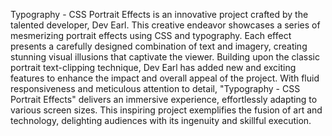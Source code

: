 Typography - CSS Portrait Effects is an innovative project crafted by the talented developer, Dev Earl. This creative endeavor showcases a series of mesmerizing portrait effects using CSS and typography. Each effect presents a carefully designed combination of text and imagery, creating stunning visual illusions that captivate the viewer. Building upon the classic portrait text-clipping technique, Dev Earl has added new and exciting features to enhance the impact and overall appeal of the project. With fluid responsiveness and meticulous attention to detail, "Typography - CSS Portrait Effects" delivers an immersive experience, effortlessly adapting to various screen sizes. This inspiring project exemplifies the fusion of art and technology, delighting audiences with its ingenuity and skillful execution.
